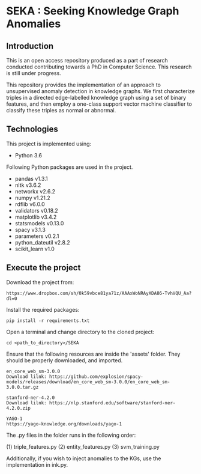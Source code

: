 # SEKA : Seeking Knowledge Graph Anomalies

## Introduction
This is an open access repository produced as a part of research conducted contributing towards a PhD in Computer Science. This research is still under progress.

This repository provides the implementation of an approach to unsupervised anomaly detection in knowledge graphs. We first 
characterize triples in a directed edge-labelled knowledge graph using a set of binary features, and then employ a one-class support vector machine classifier to classify these
triples  as normal or abnormal. 

## Technologies
This project is implemented using:
* Python 3.6

Following Python packages are used in the project. 
* pandas v1.3.1
* nltk v3.6.2
* networkx v2.6.2
* numpy v1.21.2
* rdflib v6.0.0
* validators v0.18.2
* matplotlib v3.4.2
* statsmodels v0.13.0
* spacy v3.1.3
* parameters v0.2.1
* python_dateutil v2.8.2
* scikit_learn v1.0


## Execute the project
Download the project from:
```
https://www.dropbox.com/sh/0k59vbce81ya71z/AAAxWoNRAyXDA86-TvhVQU_Aa?dl=0
```

Install the required packages:
```
pip install -r requirements.txt
```

Open a terminal and change directory to the cloned project:
```
cd <path_to_directory>/SEKA

```


Ensure that the following resources are inside the 'assets' folder. They should be properly
downloaded, and imported.
````
en_core_web_sm-3.0.0
Download lilnk: https://github.com/explosion/spacy-models/releases/download/en_core_web_sm-3.0.0/en_core_web_sm-3.0.0.tar.gz

stanford-ner-4.2.0
Download lilnk: https://nlp.stanford.edu/software/stanford-ner-4.2.0.zip

YAGO-1
https://yago-knowledge.org/downloads/yago-1

````


The .py files in the folder runs in the following order:

(1) triple_features.py
(2) entity_features.py
(3) svm_training.py

Additionally, if you wish to inject anomalies to the KGs, use the implementation in ink.py.
